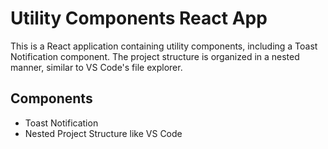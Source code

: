 # Utility Components React App

This is a React application containing utility components, including a Toast Notification component. The project structure is organized in a nested manner, similar to VS Code's file explorer.

## Components

- Toast Notification
- Nested Project Structure like VS Code
